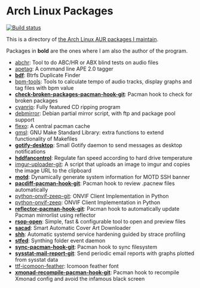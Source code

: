 # Arch Linux Packages

[![Build status](https://github.com/desbma/ArchLinuxPackages/actions/workflows/ci.yml/badge.svg)](https://github.com/desbma/ArchLinuxPackages/actions)

This is a directory of [the Arch Linux AUR packages I maintain](https://aur.archlinux.org/packages/?SeB=m&K=desbma).

Packages in **bold** are the ones where I am also the author of the program.

* [abchr](https://aur.archlinux.org/packages/abchr/): Tool to do ABC/HR or ABX blind tests on audio files
* [apetag](https://aur.archlinux.org/packages/apetag/): A command line APE 2.0 tagger
* [**bdf**](https://aur.archlinux.org/packages/bdf/): Btrfs Duplicate Finder
* [bpm-tools](https://aur.archlinux.org/packages/bpm-tools/): Tools to calculate tempo of audio tracks, display graphs and tag files with bpm value
* [**check-broken-packages-pacman-hook-git**](https://aur.archlinux.org/packages/check-broken-packages-pacman-hook-git/): Pacman hook to check for broken packages
* [cyanrip](https://aur.archlinux.org/packages/cyanrip/): Fully featured CD ripping program
* [debmirror](https://aur.archlinux.org/packages/debmirror/): Debian partial mirror script, with ftp and package pool support
* [flexo](https://aur.archlinux.org/packages/flexo/): A central pacman cache
* [gmsl](https://aur.archlinux.org/packages/gmsl/): GNU Make Standard Library: extra functions to extend functionality of Makefiles
* [**gotify-desktop**](https://aur.archlinux.org/packages/gotify-desktop/): Small Gotify daemon to send messages as desktop notifications 
* [**hddfancontrol**](https://aur.archlinux.org/packages/hddfancontrol/): Regulate fan speed according to hard drive temperature
* [imgur-uploader-git](https://aur.archlinux.org/packages/imgur-uploader-git/): A script that uploads an image to imgur and copies the image URL to the clipboard
* [**motd**](https://aur.archlinux.org/packages/motd/): Dynamically generate system information for MOTD SSH banner
* [**pacdiff-pacman-hook-git**](https://aur.archlinux.org/packages/pacdiff-pacman-hook-git/): Pacman hook to review .pacnew files automatically
* [python-onvif-zeep-git](https://aur.archlinux.org/packages/python-onvif-zeep-git/): ONVIF Client Implementation in Python 
* [python-onvif-zeep](https://aur.archlinux.org/packages/python-onvif-zeep/): ONVIF Client Implementation in Python 
* [**reflector-pacman-hook-git**](https://aur.archlinux.org/packages/reflector-pacman-hook-git/): Pacman hook to automatically update Pacman mirrorlist using reflector
* [**rsop-open**](https://aur.archlinux.org/packages/rsop-open/): Simple, fast & configurable tool to open and preview files
* [**sacad**](https://aur.archlinux.org/packages/sacad/): Smart Automatic Cover Art Downloader
* [**shh**](https://aur.archlinux.org/packages/shh/): Automatic systemd service hardening guided by strace profiling
* [**stfed**](https://aur.archlinux.org/packages/stfed/): Synthing folder event daemon
* [**sync-pacman-hook-git**](https://aur.archlinux.org/packages/sync-pacman-hook-git/): Pacman hook to sync filesystem
* [**sysstat-mail-report-git**](https://aur.archlinux.org/packages/sysstat-mail-report-git/): Send periodic email reports with graphs plotted from sysstat data
* [ttf-icomoon-feather](https://aur.archlinux.org/packages/ttf-icomoon-feather/): Icomoon feather font
* [**xmonad-recompile-pacman-hook-git**](https://aur.archlinux.org/packages/xmonad-recompile-pacman-hook-git/): Pacman hook to recompile Xmonad config and avoid the infamous black screen
